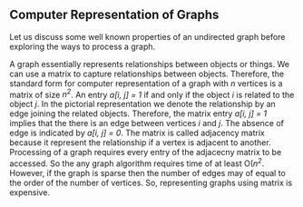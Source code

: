 ## Computer Representation of Graphs

Let us discuss some well known properties of an undirected graph before exploring the ways to process a
graph. 


A graph essentially represents relationships between objects or things. We can use a matrix to capture 
relationships between objects. Therefore, the standard form for computer representation of a graph with
<i>n</i> vertices is a matrix of size <i>n<sup>2</sup></i>. An entry <i>a[i, j] = 1</i> if and only if
the object <i>i</i> is related to the object <i>j</i>. In the pictorial representation we denote the 
relationship by an edge joining the related objects. Therefore, the matrix entry <i>a[i, j] = 1</i> implies 
that the there is an edge between vertices <i>i</i> and <i>j</i>. The absence of edge is indicated by
<i>a[i, j] = 0</i>. The matrix is called adjacency matrix because it represent the relationship if a
vertex is adjacent to another. Processing of a graph requires every entry of the adjacecny matrix to be
accessed. So the any graph algorithm requires time of at least O(<i>n<sup>2</sup></i>. However, if the
graph is sparse then the number of edges may of equal to the order of the number of vertices. So, representing
graphs using matrix is expensive.
